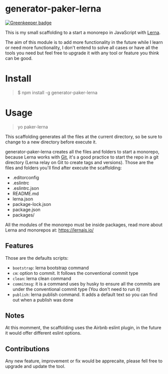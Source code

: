 # generator-paker-lerna

[![Greenkeeper badge](https://badges.greenkeeper.io/Paker30/generator-lerna.svg)](https://greenkeeper.io/)

This is my small scaffolding to a start a monorepo in JavaScript with [Lerna](https://lernajs.io/).

The aim of this module is to add more functionality in the future while I learn or need more functionality, I don't entend to solve all cases or have all the tools you need but feel free to upgrade it with any tool or feature you think can be good.

# Install
> $ npm install -g generator-paker-lerna

# Usage
> yo paker-lerna

This scaffolding generates all the files at the current directory, so be sure to change to a new directory before execute it.

generator-paker-lerna creates all the files and folders to start a monorepo, because Lerna works with [Git](https://git-scm.com/), it's a good practice to start the repo in a git directory (Lerna relay on Git to create tags and versions).
Those are the files and folders you'll find after execute the scaffolding:

* .editorconfig
* .eslintrc
* .eslintrc.json
* README.md
* lerna.json
* package-lock.json
* package.json
* packages/

All the modules of the monorepo must be inside packages, read more about Lerna and monorepos at: https://lernajs.io/

## Features
Those are the defaults scripts:
* `bootstrap`: lerna bootstrap command
* `cm`: option to commit. It follows the conventional commit type
* `clean`: lerna clean command
* `commitmsg`: it is a command uses by husky to ensure all the commits are under the conventional commit type (You don't need to run it)
* `publish`: lerna publish command. It adds a default text so you can find out when a publish was done

## Notes
At this momment, the scaffolding uses the Airbnb eslint plugin, in the future it would offer different eslint options.

## Contributions
Any new feature, improvement or fix would be apprecaite, please fell free to upgrade and update the tool.
